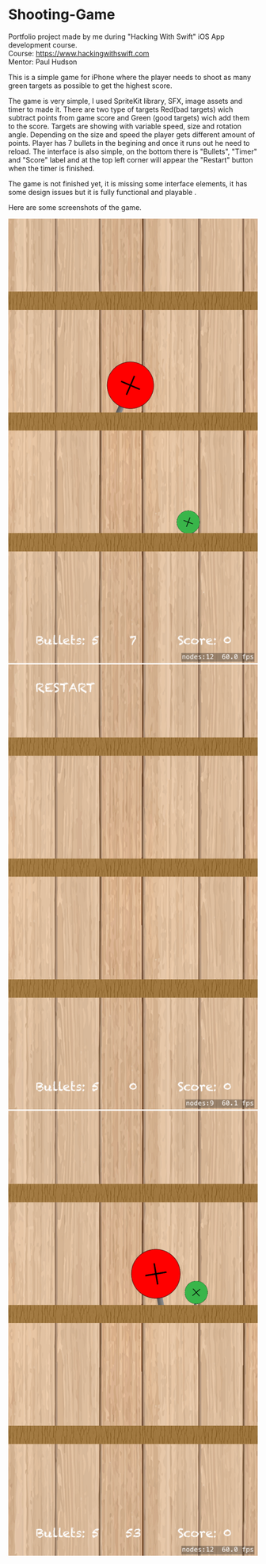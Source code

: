 # Shooting-Game
Portfolio project made by me during "Hacking With Swift" iOS App development course.</br>
Course: https://www.hackingwithswift.com</br>
Mentor: Paul Hudson

This is a simple game for iPhone where the player needs to shoot as many green targets as possible to get the highest score.

The game is very simple, I used SpriteKit library, SFX, image assets and timer to made it.
There are two type of targets Red(bad targets) wich subtract points from game score and Green (good targets) wich add them to the score.
Targets are showing with variable speed, size and rotation angle. Depending on the size and speed the player gets different amount of points.
Player has 7 bullets in the begining and once it runs out he need to reload.
The interface is also simple, on the bottom there is "Bullets", "Timer" and "Score" label and at the top left corner will appear the "Restart" button when the timer is finished.

The game is not finished yet, it is missing some interface elements, it has some design issues but it is fully functional and playable .

Here are some screenshots of the game.

![Screenshot 1](https://github.com/raduistrati/Shooting-Game/blob/master-2/Simulator%20Screen%20Shot%20-%20iPhone%20SE%20(2nd%20generation)%20-%202020-06-12%20at%2010.11.11.png?raw=true)
![Screenshot 2](https://github.com/raduistrati/Shooting-Game/blob/master-2/Simulator%20Screen%20Shot%20-%20iPhone%20SE%20(2nd%20generation)%20-%202020-06-12%20at%2010.11.21.png?raw=true)
![Screenshot 3](https://github.com/raduistrati/Shooting-Game/blob/master-2/Simulator%20Screen%20Shot%20-%20iPhone%20SE%20(2nd%20generation)%20-%202020-06-12%20at%2010.11.30.png?raw=true)
